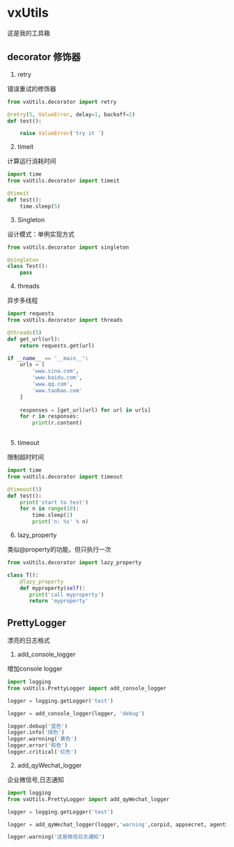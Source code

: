 # vxUtils

这是我的工具箱


## decorator 修饰器

1.  retry

错误重试的修饰器

```python
from vxUtils.decorator import retry

@retry(5, ValueError, delay=1, backoff=2)
def test():

    raise ValueError('try it ')
```

2.  timeit

计算运行消耗时间

```python
import time
from vxUtils.decorator import timeit

@timeit
def test():
    time.sleep(5)
```

3. Singleton

设计模式：单例实现方式

```python
from vxUtils.decorator import singleton

@singleton
class Test():
    pass
```

4.  threads

异步多线程

```python
import requests
from vxUtils.decorator import threads

@threads(5)
def get_url(url):
    return requests.get(url)

if __name__ == '__main__':
    urls = [
        'www.sina.com',
        'www.baidu.com',
        'www.qq.com',
        'www.taobao.com'
    ]
    
    responses = [get_url(url) for url in urls]
    for r in responses:
        print(r.content)
        
```

5. timeout

限制超时时间

```python
import time
from vxUtils.decorator import timeout

@timeout(5)
def test():
    print('start to test')
    for n in range(10):
        time.sleep(1)
        print('n: %s' % n)
```

6. lazy_property

类似@property的功能，但只执行一次

```python
from vxUtils.decorator import lazy_property

class T():
    @lazy_property
    def myproperty(self):
       print('call myproperty')
       return 'myproperty'
```

## PrettyLogger

漂亮的日志格式

1.  add_console_logger

增加console logger

```python
import logging
from vxUtils.PrettyLogger import add_console_logger

logger = logging.getLogger('test')

logger = add_console_logger(logger, 'debug')

logger.debug('蓝色') 
logger.info('绿色')
logger.warnning('黄色')
logger.error('棕色')
logger.critical('红色')
```

2. add_qyWechat_logger

企业微信号,日志通知

```python
import logging
from vxUtils.PrettyLogger import add_qyWechat_logger

logger = logging.getLogger('test')

logger = add_qyWechat_logger(logger,'warning',corpid, appsecret, agentid)

logger.warning('这是微信日志通知')
```